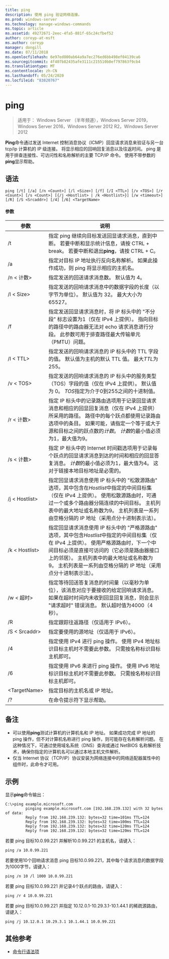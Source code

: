 ```yaml
---
title: ping
description: 使用 ping 验证网络连接。
ms.prod: windows-server
ms.technology: manage-windows-commands
ms.topic: article
ms.assetid: 49272671-2eec-4fa5-881f-65c24cfbef52
author: coreyp-at-msft
ms.author: coreyp
manager: dongill
ms.date: 07/11/2018
ms.openlocfilehash: 6e97ed800ab64a9a7ec276ed6bb498ef04139ca6
ms.sourcegitcommit: 4f407b82435afe3111c215510b0ef797863f9cb4
ms.translationtype: MT
ms.contentlocale: zh-CN
ms.lasthandoff: 05/24/2020
ms.locfileid: "83820767"
---
```

# <a name="ping"></a>ping

> 适用于： Windows Server （半年频道），Windows Server 2019，Windows Server 2016，Windows Server 2012 R2，Windows Server 2012

**Ping**命令通过发送 Internet 控制消息协议（ICMP）回显请求消息来验证与另一台 tcp/ip 计算机的 IP 级连接。 将显示相应的回响回复消息以及往返时间。 ping 是用于排查连接性、可访问性和名称解析的主要 TCP/IP 命令。 使用不带参数的**ping**显示帮助。

## <a name="syntax"></a>语法

```
ping [/t] [/a] [/n <Count>] [/l <Size>] [/f] [/I <TTL>] [/v <TOS>] [/r <Count>] [/s <Count>] [{/j <Hostlist> | /k <Hostlist>}] [/w <timeout>] [/R] [/S <Srcaddr>] [/4] [/6] <TargetName>
```

#### <a name="parameters"></a>参数

|参数|说明|
|-------|--------|
|/t |指定 ping 继续向目标发送回显请求消息，直到中断。 若要中断和显示统计信息，请按 CTRL + break。 若要中断和退出**ping**，请按 CTRL + C。|
|/a|指定对目标 IP 地址执行反向名称解析。 如果此操作成功，则 ping 将显示相应的主机名。|
|/n \< 计数\>|指定发送的回送请求消息数。 默认值为 4。|
|/l \< Size\>|指定发送的回响请求消息中的数据字段的长度（以字节为单位）。 默认值为 32。 最大大小为65527。|
|/f|指定发送回显请求消息时，将 IP 标头中的 "不分段" 标志设置为1（仅在 IPv4 上提供）。 指向目标的路径中的路由器无法对 echo 请求消息进行分段。 此参数可用于排查路径最大传输单元（PMTU）问题。|
|/I \< TTL\>|指定发送的回响请求消息的 IP 标头中的 TTL 字段的值。 默认值为主机的默认 TTL 值。 最大*TTL*为255。|
|/v \< TOS\>|指定发送的回响请求消息的 IP 标头中的服务类型（TOS）字段的值（仅在 IPv4 上提供）。 默认值为 0。 *TOS*指定为介于0到255之间的十进制值。|
|/r \< 计数\>|指定 IP 标头中的记录路由选项用于记录回显请求消息和相应的回显回复消息（仅在 IPv4 上提供）所采用的路径。 路径中的每个跃点都使用记录路由选项中的条目。 如果可能，请指定一个等于或大于源和目标之间的跃点数的*计数*。 *计数*的最小值必须为1，最大值为9。|
|/s \< 计数\>|指定 IP 标头中的 Internet 时间戳选项用于记录每个跃点的回显请求消息到达的时间和相应的回显答复消息。 *计数*的最小值必须为1，最大值为4。 这对于链接本地目标地址是必需的。|
|/j \< Hostlist\>|指定回显请求消息使用 IP 标头中的 "松散源路由" 选项，其中包含在*Hostlist*中指定的中间目标集（仅在 IPv4 上提供）。 使用松散源路由时，可通过一个或多个路由器分隔连续的中间目标。 主机列表中的最大地址或名称数为9。 主机列表是一系列由空格分隔的 IP 地址（采用点分十进制表示法）。|
|/k \< Hostlist\>|指定回显请求消息使用 IP 标头中的 "严格源路由" 选项，其中包含*Hostlist*中指定的中间目标集（仅在 IPv4 上提供）。 使用严格源路由时，下一个中间目标必须是直接可访问的（它必须是路由器接口上的邻居）。 主机列表中的最大地址或名称数为9。 主机列表是一系列由空格分隔的 IP 地址（采用点分十进制表示法）。|
|/w \< 超时\>|指定等待回送答复消息的时间量（以毫秒为单位），该消息对应于要接收的给定回响请求消息。 如果在超时时间内未收到回显回复消息，则会显示 "请求超时" 错误消息。 默认超时值为4000（4秒）。|
|/R|指定跟踪往返路径（仅适用于 IPv6）。|
|/S \< Srcaddr\>|指定要使用的源地址（仅适用于 IPv6）。|
|/4|指定使用 IPv4 进行 ping 操作。 使用 IPv4 地址标识目标主机时不需要此参数。 只需按名称标识目标主机即可。|
|/6|指定使用 IPv6 来进行 ping 操作。 使用 IPv6 地址标识目标主机时不需要此参数。 只需按名称标识目标主机即可。|
|\<TargetName\>|指定目标的主机名或 IP 地址。|
|/?|在命令提示符下显示帮助。|

## <a name="remarks"></a>备注

-   可以使用**ping**测试计算机的计算机名和 IP 地址。 如果成功完成 IP 地址的 ping 操作，但不对计算机名称进行 ping 操作，则可能存在名称解析问题。 在这种情况下，可通过使用域名系统（DNS）查询或通过 NetBIOS 名称解析技术，确保你指定的计算机名可以通过本地主机文件解析。
-   仅当 Internet 协议（TCP/IP）协议安装为网络连接中的网络适配器属性中的组件时，此命令才可用。

## <a name="examples"></a>示例

显示**ping**命令输出：

```
C:\>ping example.microsoft.com
         pinging example.microsoft.com [192.168.239.132] with 32 bytes of data:
         Reply from 192.168.239.132: bytes=32 time=101ms TTL=124
         Reply from 192.168.239.132: bytes=32 time=100ms TTL=124
         Reply from 192.168.239.132: bytes=32 time=120ms TTL=124
         Reply from 192.168.239.132: bytes=32 time=120ms TTL=124
```

若要 ping 目标10.0.99.221 并解析10.0.99.221 的主机名，请键入：

```
ping /a 10.0.99.221
```

若要使用10个回响请求消息 ping 目标10.0.99.221，其中每个请求消息的数据字段为1000字节，请键入：

```
ping /n 10 /l 1000 10.0.99.221
```

若要 ping 目标10.0.99.221 并记录4个跃点的路由，请键入：

```
ping /r 4 10.0.99.221
```

若要 ping 目标10.0.99.221 并指定 10.12.0.1-10.29.3.1-10.1.44.1 的稀疏源路由，请键入：

```
ping /j 10.12.0.1 10.29.3.1 10.1.44.1 10.0.99.221
```

## <a name="additional-references"></a>其他参考
- [命令行语法项](command-line-syntax-key.md)
